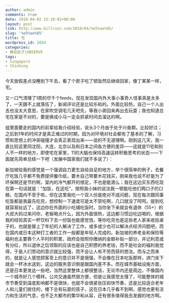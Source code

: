 ```yaml
---
author: admin
comments: true
date: 2010-04-02 15:10:02+00:00
layout: post
link: http://www.billrain.com/2010/04/%e5%ae%85/
slug: '%e5%ae%85'
title: 宅
wordpress_id: 2024
categories:
- 静如处子|OBSERVE
tags:
- Singapore
- thinking
---
```


今天放假差点没睡到下午去，看了个房子吃了顿饭然后继续回家，像丁某某一样，宅。

又一口气清理了1周的尽千个feeds，现在发现国内外大事小事奇人怪事真是太多了，一天跟不上就落伍了，新闻评论还是比较乐和的。外面比较热，自己一个人出去也没太大意思，在家吹空调宅几天吧先，等我小弟回来再出去玩耍；我也知道总宅在家是不对的，要是换成小马一定会抓紧时间去溜达的啊。

组里面要走的国内的前辈给我介绍经验，说头3个月由于处于兴奋期，比较好过；之后到1年的时间才是真正难过的时期，因为对环境对社会都有了基本的了解，习惯和思想上的冲突碰撞才会真正表现出来——说的不无道理啊。刚到这几天，我一直比较这里同沈阳，大连，北京以及和日本之间各方便的差异——这就是11宅和别人不一样的地方，即使宅在家里，11的大脑也保持高速运转积极思考的状态——下面就先简单总结一下吧（发展中国家我们就不多说了）：

新加坡给我的感觉是一个强调自力更生自给自足的地方，举个很简单的例子，去餐厅吃饭几乎都不免费提供餐巾纸，要木自己带要木花钱买，刚来我也说不好是为了环保啊还是节约啊，室内的冷气都开的很足，不也是能源么；我在这边买东西吃现在第一句话就是：“加饭，在这吃”，按照我小妹的说法我一顿能吃他们两口子的口粮，在国内不至于啦，但在这里我吃一个双人份是绝对不成问题，现在每次跟同事吃饭都是我最先吃完，想控制一下速度可是太不禁吃啊，几口就没了呵呵。提到吃就容易扯远了，这边你在外面的小吃铺吃饭时，当你坐下来就会有退休（55+）的大叔大妈过来问你，老板喝点什么，因为外面很热，这边都习惯边吃边喝的，根据我的经验其实一杯饮料下去一份饭也能感觉饱，等你吃完也是这些老人家来收拾桌子的，也就是替上了年纪的人解决了工作，或多或少也可以解决点经济问题吧，而在国内或日本这种打工者的工作一般都是年轻人完成的。新加坡的养老金和保险等福利也主要靠个人平时的积累，政府会按照你缴纳的金额补贴一部分，并记利息或有分红，所以退休之后领取的应该也是自己积攒的养老钱，而不是社会的福利我觉得，于是人们劳动的意识就比较强，而不会让人有不劳而获的想法。而与之而来的，就是让人感觉顾客至上的意识并不是很强，不会像在日本吃饭那样，进门坐下就会一杯冰水送到，这边的服务意识倒是跟国内差不多。而在城市基础设施方面，还是日本更发达一些吧，当然这里整体上都很整洁，无论市内还是周边，不像国内一个城市好几个模样。公共交通虽然很方便，但是让我感觉太慢了，可能整体的城市节奏受到温度影响都不是很快，也就不会很紧张压抑快节奏，还是比较适合老年人和儿童们居住的，楼下总有玩耍的孩子，这在日本几乎看不到啊，感觉也更有活力和生活的气息，也不乏大都市的繁华和从容，还有很多值得我去发掘的地方啊。
